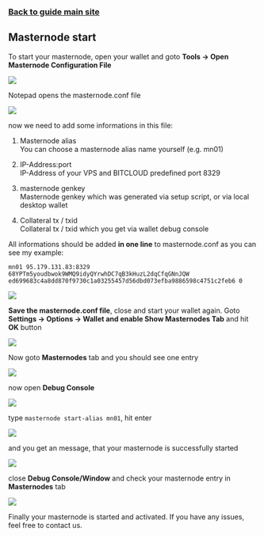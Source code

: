 ### **[Back to guide main site](readme.md)**

## Masternode start

To start your masternode, open your wallet and goto **Tools -> Open Masternode Configuration File**

<img src="https://node-support.network/coins/bitcloud/7_masternode_start/1.png?">

Notepad opens the masternode.conf file

<img src="https://node-support.network/coins/bitcloud/7_masternode_start/2.png?">

now we need to add some informations in this file:
1. Masternode alias\
    You can choose a masternode alias name yourself (e.g. mn01)
    
2. IP-Address:port\
    IP-Address of your VPS and BITCLOUD predefined port 8329

3. masternode genkey\
    Masternode genkey which was generated via setup script, or via local desktop wallet

4. Collateral tx / txid\
    Collateral tx / txid which you get via wallet debug console

All informations should be added **in one line** to masternode.conf as you can see my example:

`mn01 95.179.131.83:8329 68YPTm5youdbwok9WMQ9idyQYrwhDC7qB3kHuzL2dqCfqGNnJQW ed699683c4a8dd870f9730c1a03255457d56dbd073efba9886598c4751c2feb6 0`

<img src="https://node-support.network/coins/bitcloud/7_masternode_start/3.png?">

**Save the masternode.conf file**, close and start your wallet again. Goto **Settings -> Options -> Wallet and enable Show Masternodes Tab** and hit **OK** button

<img src="https://node-support.network/coins/bitcloud/7_masternode_start/4.png?">

Now goto **Masternodes** tab and you should see one entry

<img src="https://node-support.network/coins/bitcloud/7_masternode_start/5.png?">

now open **Debug Console**

<img src="https://node-support.network/coins/bitcloud/7_masternode_start/6.png?">

type `masternode start-alias mn01`, hit enter

<img src="https://node-support.network/coins/bitcloud/7_masternode_start/7.png?">

and you get an message, that your masternode is successfully started

<img src="https://node-support.network/coins/bitcloud/7_masternode_start/8.png?">

close **Debug Console/Window** and check your masternode entry in **Masternodes** tab

<img src="https://node-support.network/coins/bitcloud/7_masternode_start/9.png?">

Finally your masternode is started and activated. If you have any issues, feel free to contact us.
